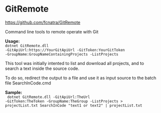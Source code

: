 # GitRemote
https://github.com/fcnatra/GitRemote

Command line tools to remote operate with Git

<strong>Usage:</strong>
<br/><code>dotnet GitRemote.dll -GitApiUrl:https://YourGitApiUrl -GitToken:YourGitToken -GroupName:GroupNameContainingProjects -ListProjects
</code>

This tool was initially intented to list and download all projects, and to search a text inside the source code.

To do so, redirect the output to a file and use it as input source to the batch file SearchInCode.cmd

<b>Sample:</b>
<br/><code>
dotnet GitRemote.dll -GitApiUrl:TheUrl -GitToken:TheToken -GroupName:TheGroup -ListProjects > projectList.txt
SearchInCode "text1 or text2" | projectList.txt
</code>
